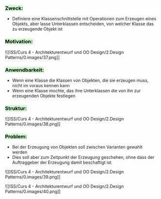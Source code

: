 
### <mark style="background: #BBFABBA6;">Zweck:</mark>

- Definiere eine Klassenschnittstelle mit Operationen zum Erzeugen eines Objekts, aber lasse Unterklassen entscheiden, von welcher Klasse das zu erzeugende Objekt ist


### <mark style="background: #BBFABBA6;">Motivation:</mark>

![[ISS/Curs 4 - Architekturentwurf und OO Design/2.Design Patterns/0.images/37.png]]

### <mark style="background: #BBFABBA6;">Anwendbarkeit:</mark>

- Wenn eine Klasse die Klassen von Objekten, die sie erzeugen muss, nicht im voraus kennen kann
- Wenn eine Klasse mochte, das ihre Unterklassen die von ihn zur erzeugenden Objekte festlegen


### <mark style="background: #BBFABBA6;">Struktur:</mark>


![[ISS/Curs 4 - Architekturentwurf und OO Design/2.Design Patterns/0.images/38.png]]


### <mark style="background: #BBFABBA6;">Problem:</mark>

- Bei der Erzeugung von Objekten soll zwischen Varianten gewahlt werden
- Dies soll aber zum Zeitpunkt der Erzeugung geschehen, ohne dass der Auftraggeber der Erzeugung damit beschaftigt ist


![[ISS/Curs 4 - Architekturentwurf und OO Design/2.Design Patterns/0.images/39.png]]


![[ISS/Curs 4 - Architekturentwurf und OO Design/2.Design Patterns/0.images/40.png]]

